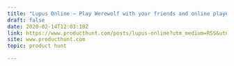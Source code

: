 ```yaml
---
title: "Lupus Online — Play Werewolf with your friends and online players."
draft: false
date: 2020-02-14T12:03:18Z
link: https://www.producthunt.com/posts/lupus-online?utm_medium=RSS&utm_source=hune
site: www.producthunt.com
topic: product hunt  

---
```

